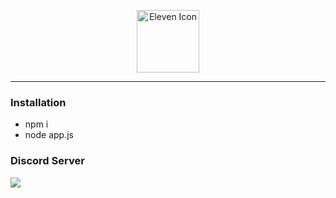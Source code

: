 <p align="center">
  <a href="https://eleven.js.org" target="_blank">
    <img width="100" src="https://raw.githubusercontent.com/elevenvac/elevenvac/master/011nobgLebensraum.png" alt="Eleven Icon">
  </a>
</p>

---

### Installation
- npm i
- node app.js

### Discord Server
<a href="https://discord.gg/uhwjhWryND">
  <img src="http://invidget.switchblade.xyz/uhwjhWryND"/>
</a>
